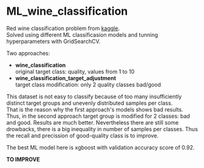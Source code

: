 # ML_wine_classification
Red wine classification problem from [kaggle](https://www.kaggle.com/uciml/red-wine-quality-cortez-et-al-2009).  
Solved using different ML classificasion models and tunning hyperparameters with GridSearchCV.

Two approaches:
 - **wine_classification**  
 original target class: quality, values from 1 to 10
 - **wine_classification_target_adjustment**  
 target class modification: only 2 quality classes bad/good


This dataset is not easy to classify because of too many insufficiently distinct target groups and unevenly distributed samples per class.  
That is the reason why the first approach's models shows bad results.  
Thus, in the second approach target group is modified for 2 classes: bad and good. Results are much better. Nevertheless there are still some drowbacks, there is a big inequality in number of samples per classes. Thus the recall and precission of good-quality class is to improve.  


The best ML model here is xgboost with validation accuracy score of 0.92.  

**TO IMPROVE**

